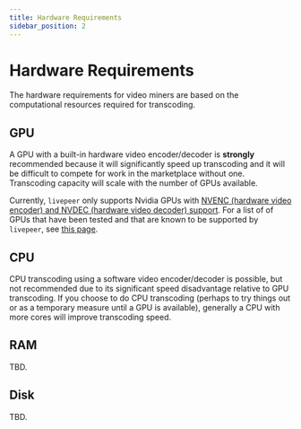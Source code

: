 ```yaml
---
title: Hardware Requirements
sidebar_position: 2
---
```


# Hardware Requirements

The hardware requirements for video miners are based on the computational
resources required for transcoding.

## GPU

A GPU with a built-in hardware video encoder/decoder is **strongly** recommended
because it will significantly speed up transcoding and it will be difficult to
compete for work in the marketplace without one. Transcoding capacity will scale
with the number of GPUs available.

Currently, `livepeer` only supports Nvidia GPUs with
[NVENC (hardware video encoder) and NVDEC (hardware video decoder) support](https://developer.nvidia.com/video-encode-and-decode-gpu-support-matrix-new).
For a list of of GPUs that have been tested and that are known to be supported
by `livepeer`, see
[this page](/video-miners/reference/gpu-support).

## CPU

CPU transcoding using a software video encoder/decoder is possible, but not
recommended due to its significant speed disadvantage relative to GPU
transcoding. If you choose to do CPU transcoding (perhaps to try things out or
as a temporary measure until a GPU is available), generally a CPU with more
cores will improve transcoding speed.

## RAM

TBD.

## Disk

TBD.

